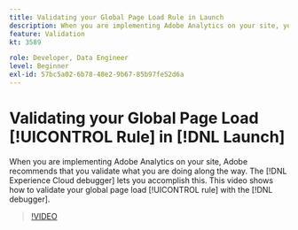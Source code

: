 ```yaml
---
title: Validating your Global Page Load Rule in Launch
description: When you are implementing Adobe Analytics on your site, you will want to be able to validate what you are doing along the way. The Experience Cloud debugger to the rescue! This video shows how to validate your global page load rule with the debugger.
feature: Validation
kt: 3589

role: Developer, Data Engineer
level: Beginner
exl-id: 57bc5a02-6b78-48e2-9b67-85b97fe52d6a
---
```

# Validating your Global Page Load [!UICONTROL Rule] in [!DNL Launch]

When you are implementing Adobe Analytics on your site, Adobe recommends that you validate what you are doing along the way. The [!DNL Experience Cloud debugger] lets you accomplish this. This video shows how to validate your global page load [!UICONTROL rule] with the [!DNL debugger].

>[!VIDEO](https://video.tv.adobe.com/v/28776/?quality=12&learn=on)
